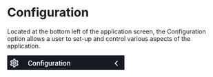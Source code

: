 # Configuration

Located at the bottom left of the application screen, the Configuration option allows a user to set-up and control various aspects of the application. 

![config-button](images\config-button.png)

 

